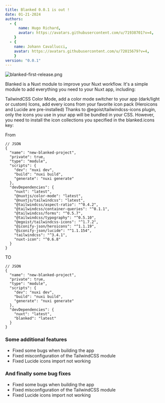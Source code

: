 ```yaml
---
title: Blanked 0.0.1 is out !
date: 01-21-2024
authors:
  - {
      name: Hugo Richard,
      avatar: https://avatars.githubusercontent.com/u/71938701?v=4,
    }
  - {
    name: Johann Cavallucci,
    avatar: https://avatars.githubusercontent.com/u/72015679?v=4,
    }
version: "0.0.1"
---
```


![blanked-first-release.png](/posts/blanked-first-release.png)

Blanked is a Nuxt module to improve your Nuxt workflow. It's a simple module to add everything you need to your Nuxt app, including:

TailwindCSS
Color Mode, add a color mode switcher to your app (dark/light or custom)
Icons, add every icons from your favorite icon pack (Heroicons and Lucide are pre-installed)
Thanks to @egoist/tailwindcss-icons plugin, only the icons you use in your app will be bundled in your CSS. However, you need to install the icon collections you specified in the blanked.icons key:

From
```json{1,3-5}[package.json]
// JSON
{
  "name": "new-blanked-project",
  "private": true,
  "type": "module",
  "scripts": {
    "dev": "nuxi dev",
    "build": "nuxi build",
    "generate": "nuxi generate"
  },
  "devDependencies": {
    "nuxt": "latest",
    "@nuxtjs/color-mode": "latest",
    "@nuxtjs/tailwindcss": "latest",
    "@tailwindcss/aspect-ratio": "^0.4.2",
    "@tailwindcss/container-queries": "^0.1.1",
    "@tailwindcss/forms": "^0.5.7",
    "@tailwindcss/typography": "^0.5.10",
    "@egoist/tailwindcss-icons": "^1.7.2",
    "@iconify-json/heroicons": "^1.1.19",
    "@iconify-json/lucide": "^1.1.154",
    "tailwindcss": "^3.4.1",
    "nuxt-icon": "^0.6.8"
  }
}
```

TO
```json{1,3-5}[package.json]
// JSON
{
  "name": "new-blanked-project",
  "private": true,
  "type": "module",
  "scripts": {
    "dev": "nuxi dev",
    "build": "nuxi build",
    "generate": "nuxi generate"
  },
  "devDependencies": {
    "nuxt": "latest",
    "blanked": "latest"
  }
}
```

### Some additional features
- Fixed some bugs when building the app
- Fixed misconfiguration of the TailwindCSS module
- Fixed Lucide icons import not working

### And finally some bug fixes
- Fixed some bugs when building the app
- Fixed misconfiguration of the TailwindCSS module
- Fixed Lucide icons import not working
